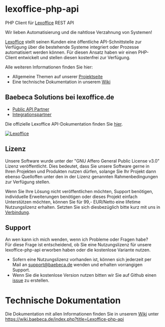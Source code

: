# lexoffice-php-api
PHP Client für [Lexoffice](https://www.awin1.com/awclick.php?gid=368497&mid=13787&awinaffid=635216&linkid=2440770&clickref=) REST API

Wir lieben Automatisierung und die nahtlose Verzahnung von Systemen!

[Lexoffice](https://www.awin1.com/awclick.php?gid=368497&mid=13787&awinaffid=635216&linkid=2440770&clickref=) stellt seinen Kunden eine öffentliche API-Schnittstelle zur Verfügung über die 
bestehende Systeme integriert oder Prozesse automatisiert werden können. Für diesen Ansatz haben 
wir einen PHP-Client entwickelt und stellen diesen kostenfrei zur Verfügung. 

Alle weiteren Informationen finden Sie hier:
* Allgemeine Themen auf unserer [Projektseite](https://www.baebeca.de/softwareentwicklung/projekte/lexoffice-php-client/)
* Eine technische Dokumentation in unserem [Wiki](https://wiki.baebeca.de/index.php?title=Lexoffice-php-api)
 
## Baebeca Solutions bei lexoffice.de
* [Public API Partner](https://www.lexoffice.de/partner/public-api/)
* [Integrationspartner](https://www.lexoffice.de/partner/public-api/integrationspartner/)

Die offizielle Lexoffice API-Dokumentation finden Sie [hier](https://developers.lexoffice.io/docs/).

[![Lexoffice](https://www.baebeca.de/wp-content/uploads/2019/06/lexoffice-Logo-RGB-e1560867468409.png)](https://www.awin1.com/cread.php?s=2440752&v=13787&q=368492&r=635216)

## Lizenz
Unsere Software wurde unter der "GNU Affero General Public License v3.0" Lizenz veröffentlicht. 
Dies bedeutet, dass Sie unsere Software gerne in Ihren Projekten und Produkten nutzen dürfen, 
solange Sie Ihr Projekt dann ebenso Quelloffen unter den in der Lizenz genannten Rahmenbedingungen 
zur Verfügung stellen.

Wenn Sie Ihre Lösung nicht veröffentlichen möchten, Support benötigen, individuelle 
Erweiterungen benötigen oder dieses Projekt einfach Unterstützen möchten, können Sie für 99,- EUR/Netto eine lifetime Nutzungslizenz erhalten. Setzten Sie sich diesbezüglich bitte kurz mit uns in [Verbindung]([Projektseite](https://www.baebeca.de/softwareentwicklung/projekte/lexoffice-php-client/)).

## Support
An wen kann ich mich wenden, wenn ich Probleme oder Fragen habe?<br>
Für diese Frage ist entscheidend, ob Sie eine Nutzungslizenz für unsere lexoffice-php-api erworben haben oder die kostenlose Variante nutzen.

* Sofern eine Nutzungslizenz vorhanden ist, können sich jederzeit per Mail an support@baebeca.de wenden und erhalten vorrangigen Support. 
* Wenn Sie die kostenlose Version nutzen bitten wir Sie auf Github einen [issue](https://github.com/Baebeca-Solutions/lexoffice-php-api/issues) zu erstellen.

# Technische Dokumentation
Die Dokumentation mit allen Informationen finden Sie in unserem [Wiki](https://wiki.baebeca.de/index.php?title=Lexoffice-php-api) unter https://wiki.baebeca.de/index.php?title=Lexoffice-php-api
